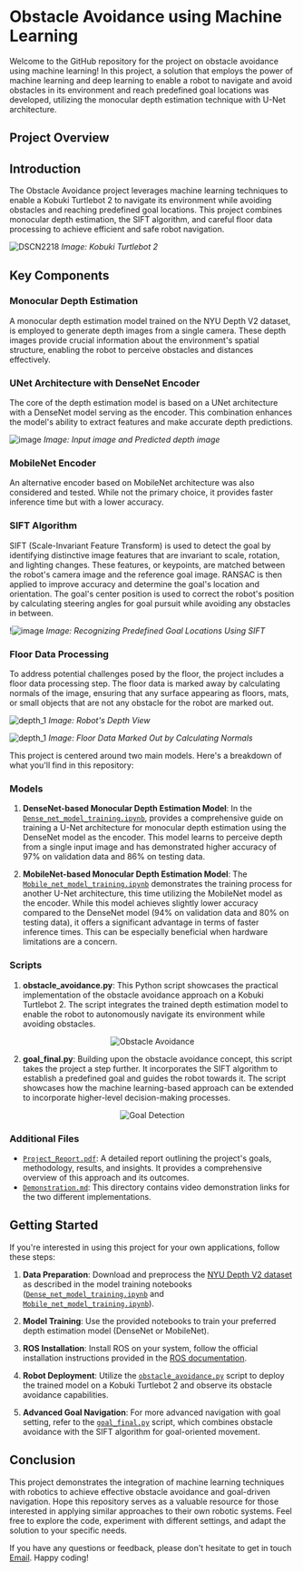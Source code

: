 # Obstacle Avoidance using Machine Learning

Welcome to the GitHub repository for the project on obstacle avoidance using machine learning! In this project, a solution that employs the power of machine learning and deep learning to enable a robot to navigate and avoid obstacles in its environment and reach predefined goal locations was developed, utilizing the monocular depth estimation technique with U-Net architecture. 

## Project Overview

## Introduction
The Obstacle Avoidance project leverages machine learning techniques to enable a Kobuki Turtlebot 2 to navigate its environment while avoiding obstacles and reaching predefined goal locations. This project combines monocular depth estimation, the SIFT algorithm, and careful floor data processing to achieve efficient and safe robot navigation.

![DSCN2218](https://github.com/Shrey5555/Obstacle-Avoidance-Using-Machine-Learning/assets/136813149/f7287c85-6e24-4978-982e-07c5fcb0a430)
*Image: Kobuki Turtlebot 2*

## Key Components

### Monocular Depth Estimation
A monocular depth estimation model trained on the NYU Depth V2 dataset, is employed to generate depth images from a single camera. These depth images provide crucial information about the environment's spatial structure, enabling the robot to perceive obstacles and distances effectively.

### UNet Architecture with DenseNet Encoder
The core of the depth estimation model is based on a UNet architecture with a DenseNet model serving as the encoder. This combination enhances the model's ability to extract features and make accurate depth predictions.

![image](https://github.com/Shrey5555/Obstacle-Avoidance-Using-Machine-Learning/assets/136813149/4455cb8f-8188-4b5c-b5c0-5192aeb89f09)
*Image: Input image and Predicted depth image*

### MobileNet Encoder
An alternative encoder based on MobileNet architecture was also considered and tested. While not the primary choice, it provides faster inference time but with a lower accuracy.

### SIFT Algorithm
SIFT (Scale-Invariant Feature Transform) is used to detect the goal by identifying distinctive image features that are invariant to scale, rotation, and lighting changes. These features, or keypoints, are matched between the robot's camera image and the reference goal image. RANSAC is then applied to improve accuracy and determine the goal's location and orientation. The goal's center position is used to correct the robot's position by calculating steering angles for goal pursuit while avoiding any obstacles in between.

!![image](https://github.com/Shrey5555/Obstacle-Avoidance-Using-Machine-Learning/assets/136813149/cffd66a2-d6b4-481f-8931-94837eba3dcd)
*Image: Recognizing Predefined Goal Locations Using SIFT*

### Floor Data Processing
To address potential challenges posed by the floor, the project includes a floor data processing step. The floor data is marked away by calculating normals of the image, ensuring that any surface appearing as floors, mats, or small objects that are not any obstacle for the robot are marked out.

![depth_1](https://github.com/Shrey5555/Obstacle-Avoidance-Using-Machine-Learning/assets/136813149/29c74806-ce3f-46c9-8f29-00c7eb228240)
*Image: Robot's Depth View*

![depth_1](https://github.com/Shrey5555/Obstacle-Avoidance-Using-Machine-Learning/assets/136813149/dd88a52f-fb9b-41ab-9970-18d6f309626e)
*Image: Floor Data Marked Out by Calculating Normals*


This project is centered around two main models. Here's a breakdown of what you'll find in this repository:

### Models

1. **DenseNet-based Monocular Depth Estimation Model**: In the [`Dense_net_model_training.ipynb`](Dense_net_model_training.ipynb), provides a comprehensive guide on training a U-Net architecture for monocular depth estimation using the DenseNet model as the encoder. This model learns to perceive depth from a single input image and has demonstrated higher accuracy of 97% on validation data and 86% on testing data.

2. **MobileNet-based Monocular Depth Estimation Model**: The [`Mobile_net_model_training.ipynb`](Mobile_net_model_training.ipynb) demonstrates the training process for another U-Net architecture, this time utilizing the MobileNet model as the encoder. While this model achieves slightly lower accuracy compared to the DenseNet model (94% on validation data and 80% on testing data), it offers a significant advantage in terms of faster inference times. This can be especially beneficial when hardware limitations are a concern.

### Scripts

1. **obstacle_avoidance.py**: This Python script showcases the practical implementation of the obstacle avoidance approach on a Kobuki Turtlebot 2. The script integrates the trained depth estimation model to enable the robot to autonomously navigate its environment while avoiding obstacles.
<div align="center">
  <p></p>
</div>
<p align="center">
  <img src="https://github.com/Shrey5555/Obstacle-Avoidance-Using-Machine-Learning/assets/136813149/c344830a-358d-4879-ad16-4b14cb07c51f" alt="Obstacle Avoidance">
</p>
<div align="center">
  <p></p>
</div>

2. **goal_final.py**: Building upon the obstacle avoidance concept, this script takes the project a step further. It incorporates the SIFT algorithm to establish a predefined goal and guides the robot towards it. The script showcases how the machine learning-based approach can be extended to incorporate higher-level decision-making processes.
<div align="center">
  <p></p>
</div>
<p align="center">
  <img src="https://github.com/Shrey5555/Obstacle-Avoidance-Using-Machine-Learning/assets/136813149/0b109ff9-0f5d-4b7c-ba58-be23c0575b78" alt="Goal Detection">
</p>
<div align="center">
  <p></p>
</div>

### Additional Files

- [`Project_Report.pdf`](Project_Report.pdf): A detailed report outlining the project's goals, methodology, results, and insights. It provides a comprehensive overview of this approach and its outcomes.
- [`Demonstration.md`](Demonstration.md): This directory contains video demonstration links for the two different implementations.

## Getting Started

If you're interested in using this project for your own applications, follow these steps:

1. **Data Preparation**: Download and preprocess the [NYU Depth V2 dataset](https://cs.nyu.edu/~silberman/datasets/nyu_depth_v2.html) as described in the model training notebooks ([`Dense_net_model_training.ipynb`](Dense_net_model_training.ipynb) and [`Mobile_net_model_training.ipynb`](Mobile_net_model_training.ipynb)).

2. **Model Training**: Use the provided notebooks to train your preferred depth estimation model (DenseNet or MobileNet).
   
3. **ROS Installation**: Install ROS on your system, follow the official installation instructions provided in the [ROS documentation](https://wiki.ros.org/noetic/Installation/Ubuntu).

4. **Robot Deployment**: Utilize the [`obstacle_avoidance.py`](obstacle_avoidance.py) script to deploy the trained model on a Kobuki Turtlebot 2 and observe its obstacle avoidance capabilities.

5. **Advanced Goal Navigation**: For more advanced navigation with goal setting, refer to the [`goal_final.py`](goal_final.py) script, which combines obstacle avoidance with the SIFT algorithm for goal-oriented movement.

## Conclusion

This project demonstrates the integration of machine learning techniques with robotics to achieve effective obstacle avoidance and goal-driven navigation. Hope this repository serves as a valuable resource for those interested in applying similar approaches to their own robotic systems. Feel free to explore the code, experiment with different settings, and adapt the solution to your specific needs.

If you have any questions or feedback, please don't hesitate to get in touch [Email](mailto:shreygupta0509@gmail.com). Happy coding!
